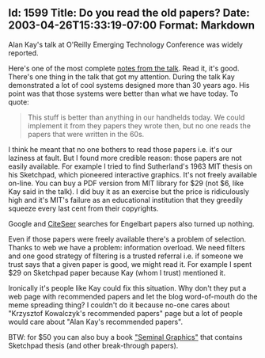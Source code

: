Id: 1599
Title: Do you read the old papers?
Date: 2003-04-26T15:33:19-07:00
Format: Markdown
--------------
Alan Kay's talk at O'Reilly Emerging Technology Conference was widely
reported.

Here's one of the most complete [notes from the
talk](http://craphound.com/kayetcon2003). Read it, it's good. There's
one thing in the talk that got my attention. During the talk Kay
demonstrated a lot of cool systems designed more than 30 years ago. His
point was that those systems were better than what we have today. To
quote:

> This stuff is better than anything in our handhelds today. We could
> implement it from they papers they wrote then, but no one reads the
> papers that were written in the 60s.

I think he meant that no one bothers to read those papers i.e. it's our
laziness at fault. But I found more credible reason: those papers are
not easily available. For example I tried to find Sutherland's 1963 MIT
thesis on his Sketchpad, which pioneered interactive graphics. It's not
freely available on-line. You can buy a PDF version from MIT library for
$29 (not $6, like Kay said in the talk). I did buy it as an exercise
but the price is ridiculously high and it's MIT's failure as an
educational institution that they greedily squeeze every last cent from
their copyrights.

Google and [CiteSeer](http://citeseer.nj.nec.com/) searches for
Engelbart papers also turned up nothing.

Even if those papers were freely available there's a problem of
selection. Thanks to web we have a problem: information overload. We
need filters and one good strategy of filtering is a trusted referral
i.e. if someone we trust says that a given paper is good, we might read
it. For example I spent $29 on Sketchpad paper because Kay (whom I
trust) mentioned it.

Ironically it's people like Kay could fix this situation. Why don't they
put a web page with recommended papers and let the blog word-of-mouth do
the meme spreading thing? I couldn't do it because no-one cares about
"Krzysztof Kowalczyk's recommended papers" page but a lot of people
would care about "Alan Kay's recommended papers".

BTW: for $50 you can also buy a book ["Seminal
Graphics"](http://www.siggraph.org/publications/seminal-graphics.shtml)
that contains Sketchpad thesis (and other break-through papers).
